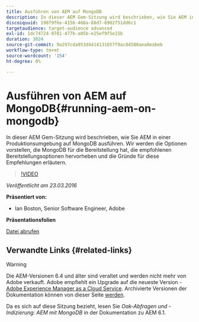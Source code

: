 ```yaml
---
title: Ausführen von AEM auf MongoDB
description: In dieser AEM Gem-Sitzung wird beschrieben, wie Sie AEM in einer Produktionsumgebung auf MongoDB ausführen. Wir werden die Optionen vorstellen, die MongoDB für die Bereitstellung hat, die empfohlenen Bereitstellungsoptionen hervorheben und die Gründe für diese Empfehlungen erläutern.
discoiquuid: 198f9f6e-4156-468a-88d7-6902f51dd6c1
targetaudience: target-audience advanced
exl-id: 1dc74724-9781-477b-a05b-e25ef9f5e15b
duration: 3024
source-git-commit: 9a297cda953d4414131657f9ac84580aea0eabeb
workflow-type: tm+mt
source-wordcount: '154'
ht-degree: 0%

---
```


# Ausführen von AEM auf MongoDB{#running-aem-on-mongodb}

In dieser AEM Gem-Sitzung wird beschrieben, wie Sie AEM in einer Produktionsumgebung auf MongoDB ausführen. Wir werden die Optionen vorstellen, die MongoDB für die Bereitstellung hat, die empfohlenen Bereitstellungsoptionen hervorheben und die Gründe für diese Empfehlungen erläutern.

>[!VIDEO](https://video.tv.adobe.com/v/19304/?quality=9)

*Veröffentlicht am 23.03.2016*

**Präsentiert von:**

* Ian Boston, Senior Software Engineer, Adobe

**Präsentationsfolien**

[Datei abrufen](assets/aem-gems-032316-onmongodb.pdf)

## Verwandte Links {#related-links}

>[!WARNING]
>
>Die AEM-Versionen 6.4 und älter sind veraltet und werden nicht mehr von Adobe verkauft.  Adobe empfiehlt ein Upgrade auf die neueste Version - [Adobe Experience Manager as a Cloud Service](https://experienceleague.adobe.com/docs/experience-manager-cloud-service.html).  Archivierte Versionen der Dokumentation können von dieser Seite [ werden](https://experienceleague.adobe.com/docs/experience-manager-release-information/aem-release-updates/previous-updates/aem-previous-versions.html?lang=de).
>
>Da es sich auf diese Sitzung bezieht, lesen Sie *Oak-Abfragen und -Indizierung: AEM mit MongoDB* in der Dokumentation zu AEM 6.1.

<!--
[Get back to the Overview](https://helpx.adobe.com/experience-manager/kt/eseminars/gems/aem-index.html)
-->

